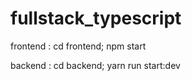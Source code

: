 # fullstack_typescript
frontend : cd frontend; npm start



backend : cd backend; yarn run start:dev
